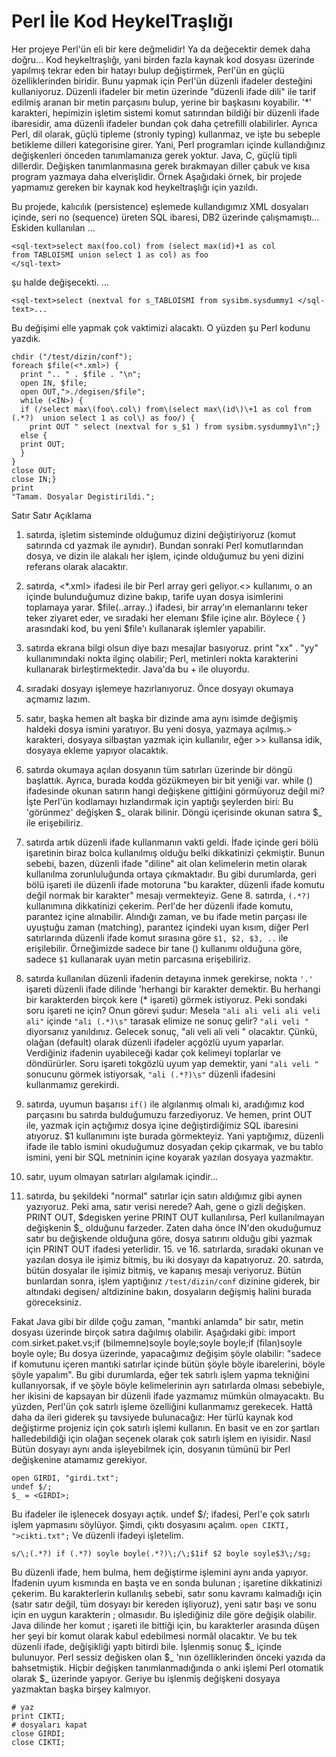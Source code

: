 # Perl İle Kod HeykelTraşlığı

Her projeye Perl'ün eli bir kere değmelidir!  Ya da değecektir demek
daha doğru... Kod heykeltraşlığı, yani birden fazla kaynak kod dosyası
üzerinde yapılmış tekrar eden bir hatayı bulup değiştirmek, Perl'ün en
güçlü özelliklerinden biridir. Bunu yapmak için Perl'ün düzenli
ifadeler desteğini kullaniyoruz.  Düzenli ifadeler bir metin üzerinde
"düzenli ifade dili" ile tarif edilmiş aranan bir metin parçasını
bulup, yerine bir başkasını koyabilir. '*' karakteri, hepimizin
işletim sistemi komut satırından bildiği bir düzenli ifade ibaresidir,
ama düzenli ifadeler bundan çok daha çetrefilli olabilirler.  Ayrıca
Perl, dil olarak, güçlü tipleme (stronly typing) kullanmaz, ve işte bu
sebeple betikleme dilleri kategorisine girer. Yani, Perl programları
içinde kullandığınız değişkenleri önceden tanımlamanıza gerek
yoktur. Java, C, güçlü tipli dillerdir.  Değişken tanımlanmasına gerek
bırakmayan diller çabuk ve kısa program yazmaya daha elverişlidir.
Örnek Aşağıdaki örnek, bir projede yapmamız gereken bir kaynak kod
heykeltraşlığı için yazıldı.

Bu projede, kalıcılık (persistence) eşlemede kullandıgımız XML
dosyaları içinde, seri no (sequence) üreten SQL ibaresi, DB2 üzerinde
çalışmamıştı... Eskiden kullanılan ...

```
<sql-text>select max(foo.col) from (select max(id)+1 as col
from TABLOISMI union select 1 as col) as foo
</sql-text>
```

şu halde değişecekti.  ...

```
<sql-text>select (nextval for s_TABLOISMI from sysibm.sysdummy1 </sql-text>...
```

Bu değişimi elle yapmak çok vaktimizi alacaktı. O yüzden şu Perl
kodunu yazdık.

```
chdir ("/test/dizin/conf");
foreach $file(<*.xml>) {
  print ".. " . $file . "\n";
  open IN, $file;
  open OUT,">./degisen/$file";
  while (<IN>) {
  if (/select max\(foo\.col\) from\(select max\(id\)\+1 as col from (.*?)  union select 1 as col\) as foo/) {
    print OUT " select (nextval for s_$1 ) from sysibm.sysdummy1\n";}
  else {
  print OUT;
  }
}
close OUT;
close IN;}
print
"Tamam. Dosyalar Degistirildi.";
```

Satır Satır Açıklama

1. satırda, işletim sisteminde olduğumuz dizini değiştiriyoruz (komut
satırında cd yazmak ile aynıdır). Bundan sonraki Perl komutlarından
dosya, ve dizin ile alakalı her işlem, içinde olduğumuz bu yeni dizini
referans olarak alacaktır.

3. satırda, <*.xml> ifadesi ile bir Perl array geri geliyor.<>
kullanımı, o an içinde bulunduğumuz dizine bakıp, tarife uyan dosya
isimlerini toplamaya yarar. $file(..array..)  ifadesi, bir array'ın
elemanlarını teker teker ziyaret eder, ve sıradaki her elemanı $file
içine alır. Böylece { } arasındaki kod, bu yeni $file'ı kullanarak
işlemler yapabilir.

4. satırda ekrana bilgi olsun diye bazı mesajlar basıyoruz. print "xx"
. "yy" kullanımındaki nokta ilginç olabilir; Perl, metinleri nokta
karakterini kullanarak birleştirmektedir. Java'da bu + ile oluyordu.
5. sıradaki dosyayı işlemeye hazırlanıyoruz. Önce dosyayı okumaya
açmamız lazım.

6. satır, başka hemen alt başka bir dizinde ama aynı isimde değişmiş
haldeki dosya ismini yaratıyor. Bu yeni dosya, yazmaya açılmış.>
karakteri, dosyaya silbaştan yazmak için kullanılır, eğer >> kullansa
idik, dosyaya ekleme yapıyor olacaktık.

7. satırda okumaya açılan dosyanın tüm satırları üzerinde bir döngü
başlattık. Ayrıca, burada kodda gözükmeyen bir bit yeniği var. while
(<IN>) ifadesinde okunan satırın hangi değişkene gittiğini görmüyoruz
değil mi? İşte Perl'ün kodlamayı hızlandırmak için yaptığı şeylerden
biri: Bu 'görünmez' değişken $_ olarak bilinir. Döngü içerisinde
okunan satıra $_ ile erişebiliriz.

8. satırda artık düzenli ifade kullanmanın vakti geldi. İfade içinde
geri bölü işaretinin biraz bolca kullanılmış olduğu belki dikkatinizi
çekmiştir. Bunun sebebi, bazen, düzenli ifade "diline" ait olan
kelimelerin metin olarak kullanılma zorunluluğunda ortaya
çıkmaktadır. Bu gibi durumlarda, geri bölü işareti ile düzenli ifade
motoruna "bu karakter, düzenli ifade komutu değil normak bir karakter"
mesajı vermekteyiz.  Gene 8. satırda, `(.*?)`  kullanımına dikkatinizi
çekerim. Perl'de her düzenli ifade komutu, parantez içine
alınabilir. Alındığı zaman, ve bu ifade metin parçası ile uyuştuğu
zaman (matching), parantez içindeki uyan kısım, diğer Perl
satırlarında düzenli ifade komut sırasına göre `$1, $2, $3, ..` ile
erişilebilir. Örneğimizde sadece bir tane () kullanımı olduğuna göre,
sadece `$1` kullanarak uyan metin parcasına erişebiliriz.

8. satırda kullanılan düzenli ifadenin detayına inmek gerekirse, nokta
`'.'` işareti düzenli ifade dilinde 'herhangi bir karakter
demektir. Bu herhangi bir karakterden birçok kere (* işareti) görmek
istiyoruz. Peki sondaki soru işareti ne için? Onun görevi şudur:
Mesela `"ali ali veli ali veli ali"` içinde `"ali (.*)\s"` tarasak
elimize ne sonuç gelir?  `"ali veli "` diyorsanız yanıldınız. Gelecek
sonuç, "ali veli ali veli " olacaktır. Çünkü, olağan (default) olarak
düzenli ifadeler açgözlü uyum yaparlar. Verdiğiniz ifadenin
uyabileceği kadar çok kelimeyi toplarlar ve döndürürler. Soru işareti
tokgözlü uyum yap demektir, yani `"ali veli "` sonucunu görmek
istiyorsak, `"ali (.*?)\s"` düzenli ifadesini kullanmamız gerekirdi.

9. satırda, uyumun başarısı `if()` ile algılanmış olmalı ki, aradığımız
kod parçasını bu satırda bulduğumuzu farzediyoruz. Ve hemen, print OUT
ile, yazmak için açtığımız dosya içine değiştirdiğimiz SQL ibaresini
atıyoruz. $1 kullanımını işte burada görmekteyiz. Yani yaptığımız,
düzenli ifade ile tablo ismini okuduğumuz dosyadan çekip çıkarmak, ve
bu tablo ismini, yeni bir SQL metninin içine koyarak yazılan dosyaya
yazmaktır.

10. satır, uyum olmayan satırları algılamak içindir...

11. satırda, bu şekildeki "normal" satırlar için satırı aldığımız gibi
aynen yazıyoruz. Peki ama, satır verisi nerede? Aah, gene o gizli
değişken. PRINT OUT, $degisken yerine PRINT OUT kullanılırsa, Perl
kullanılmayan değişkenin $_ olduğunu farzeder. Zaten daha önce IN'den
okuduğumuz satır bu değişkende olduğuna göre, dosya satırını olduğu
gibi yazmak için PRINT OUT ifadesi yeterlidir.  15. ve 16. satırlarda,
sıradaki okunan ve yazılan dosya ile işimiz bitmiş, bu iki dosyayı da
kapatıyoruz.  20. satırda, bütün dosyalar ile işimiz bitmiş, ve
kapanış mesajı veriyoruz.  Bütün bunlardan sonra, işlem yaptığınız
`/test/dizin/conf` dizinine giderek, bir altındaki degisen/
altdizinine bakın, dosyaların değişmiş halini burada göreceksiniz.


Fakat Java gibi bir dilde çoğu zaman, "mantıki anlamda" bir satır,
metin dosyası üzerinde birçok satıra dağılmış olabilir. Aşağıdaki
gibi: import com.sirket.paket.vs;if (bilmemne)soyle boyle;soyle
boyle;if (filan)soyle boyle oyle; Bu dosya üzerinde, yapacağımız
değişim şöyle olabilir: "sadece if komutunu içeren mantıki satırlar
içinde bütün şöyle böyle ibarelerini, böyle şöyle yapalım". Bu gibi
durumlarda, eğer tek satırlı işlem yapma tekniğini kullanıyorsak, if
ve şöyle böyle kelimelerinin ayrı satırlarda olması sebebiyle, her
ikisini de kapsayan bir düzenli ifade yazmamız mümkün olmayacaktı. Bu
yüzden, Perl'ün çok satırlı işleme özelliğini kullanmamız gerekecek.
Hattâ daha da ileri giderek şu tavsiyede bulunacağız: Her türlü kaynak
kod değiştirme projeniz için çok satırlı işlemi kullanın. En basit ve
en zor şartları halledebildiği için olağan seçenek olarak çok satırlı
işlem en iyisidir.  Nasıl Bütün dosyayı aynı anda işleyebilmek için,
dosyanın tümünü bir Perl değişkenine atamamız gerekiyor.

```
open GIRDI, "girdi.txt";
undef $/;
$_ = <GIRDI>;
```

Bu ifadeler ile işlenecek dosyayı açtık. undef $/; ifadesi, Perl'e çok
satırlı işlem yapmasını söylüyor.  Şimdi, çıktı dosyasını açalım.
`open CIKTI, ">cikti.txt";` Ve düzenli ifadeyi işletelim.

```
s/\;(.*?) if (.*?) soyle boyle(.*?)\;/\;$1if $2 boyle soyle$3\;/sg;
```

Bu düzenli ifade, hem bulma, hem değiştirme işlemini aynı anda
yapıyor. İfadenin uyum kısmında en başta ve en sonda bulunan ;
işaretine dikkatinizi çekerim. Bu karakterlerin kullanılış sebebi,
satır sonu kavramı kalmadığı için (satır satır değil, tüm dosyayı bir
kereden işliyoruz), yeni satır başı ve sonu için en uygun karakterin ;
olmasıdır. Bu işlediğiniz dile göre değişik olabilir. Java dilinde her
komut ; işareti ile bittiği için, bu karakterler arasında düşen her
şeyi bir komut olarak kabul edebilmesi normâl olacaktır.  Ve bu tek
düzenli ifade, değişikliği yaptı bitirdi bile. İşlenmiş sonuç $_
içinde bulunuyor. Perl sessiz değisken olan $_ 'nın özelliklerinden
önceki yazıda da bahsetmiştik. Hiçbir değişken tanımlanmadığında o
anki işlemi Perl otomatik olarak $_ üzerinde yapıyor.  Geriye bu
işlenmiş değişkeni dosyaya yazmaktan başka birşey kalmıyor.

```
# yaz
print CIKTI;
# dosyaları kapat
close GIRDI;
close CIKTI;
```





